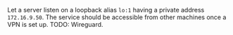 Let a server listen on a loopback alias `lo:1` having a private address
`172.16.9.50`. The service should be accessible from other machines once a VPN
is set up. TODO: Wireguard.

